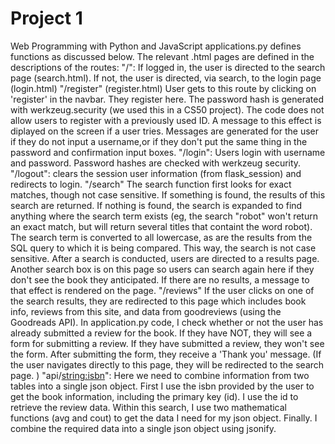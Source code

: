 # Project 1

Web Programming with Python and JavaScript
applications.py defines functions as discussed below. The relevant .html pages are defined in the descriptions of the routes:
"/": If logged in, the user is directed to the search page (search.html). If not, the user is directed, via search, to the login page (login.html)
"/register" (register.html) User gets to this route by clicking on 'register' in the navbar. They register here. The password hash is generated with werkzeug.security (we used this in a CS50 project). The code does not allow users to register with a previously used ID. A message to this effect is diplayed on the screen if a user tries. Messages are generated for the user if they do not input a username,or if they don't put the same thing in the password and confirmation input boxes.
"/login": Users login with username and password. Password hashes are checked with werkzeug security.
"/logout": clears the session user information (from flask_session) and redirects to login.
"/search" The search function first looks for exact matches, though not case sensitive. If something is found, the results of this search are returned. If nothing is found, the search is expanded to find anything where the search term exists (eg, the search "robot" won't return an exact match, but will return several titles that containt the word robot). The search term is converted to all lowercase, as are the results from the SQL query to which it is being compared. This way, the search is not case sensitive. After a search is conducted, users are directed to a results page. Another search box is on this page so users can search again here if they don't see the book they anticipated. If there are no results, a message to that effect is rendered on the page.
"/reviews" If the user clicks on one of the search results, they are redirected to this page which includes book info, reviews from this site, and data from goodreviews (using the Goodreads API). In application.py code, I check whether or not the user has already submitted a review for the book. If they have NOT, they will see a form for submitting a review. If they have submitted a review, they won't see the form. After submitting the form, they receive a 'Thank you' message. (If the user navigates directly to this page, they will be redirected to the search page. )
"api/<string:isbn>": Here we need to combine information from two tables into a single json object. First I use the isbn provided by the user to get the book information, including the primary key (id). I use the id to retrieve the review data. Within this search, I use two mathematical functions (avg and cout) to get the data I need for my json object. Finally. I combine the required data into a single json object using jsonify.